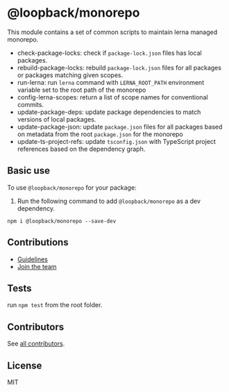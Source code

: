 # @loopback/monorepo

This module contains a set of common scripts to maintain lerna managed monorepo.

- check-package-locks: check if `package-lock.json` files has local packages.
- rebuild-package-locks: rebuild `package-lock.json` files for all packages or
  packages matching given scopes.
- run-lerna: run `lerna` command with `LERNA_ROOT_PATH` environment variable set
  to the root path of the monorepo
- config-lerna-scopes: return a list of scope names for conventional commits.
- update-package-deps: update package dependencies to match versions of local
  packages.
- update-package-json: update `package.json` files for all packages based on
  metadata from the root `package.json` for the monorepo
- update-ts-project-refs: update `tsconfig.json` with TypeScript project
  references based on the dependency graph.

## Basic use

To use `@loopback/monorepo` for your package:

1.  Run the following command to add `@loopback/monorepo` as a dev dependency.

`npm i @loopback/monorepo --save-dev`

## Contributions

- [Guidelines](https://github.com/strongloop/loopback-next/blob/master/docs/CONTRIBUTING.md)
- [Join the team](https://github.com/strongloop/loopback-next/issues/110)

## Tests

run `npm test` from the root folder.

## Contributors

See
[all contributors](https://github.com/strongloop/loopback-next/graphs/contributors).

## License

MIT
